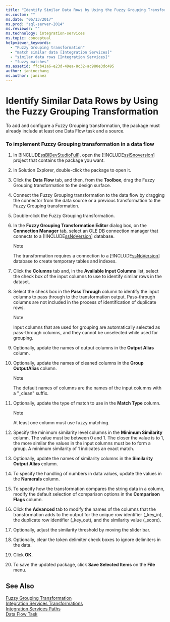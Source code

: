 ```yaml
---
title: "Identify Similar Data Rows by Using the Fuzzy Grouping Transformation | Microsoft Docs"
ms.custom: ""
ms.date: "06/13/2017"
ms.prod: "sql-server-2014"
ms.reviewer: ""
ms.technology: integration-services
ms.topic: conceptual
helpviewer_keywords: 
  - "Fuzzy Grouping transformation"
  - "match similar data [Integration Services]"
  - "similar data rows [Integration Services]"
  - "fuzzy matches"
ms.assetid: ffcb41a6-e23d-49ea-8c32-ac980e3dc495
author: janinezhang
ms.author: janinez
---
```

# Identify Similar Data Rows by Using the Fuzzy Grouping Transformation
  To add and configure a Fuzzy Grouping transformation, the package must already include at least one Data Flow task and a source.  
  
### To implement Fuzzy Grouping transformation in a data flow  
  
1.  In [!INCLUDE[ssBIDevStudioFull](../../../includes/ssbidevstudiofull-md.md)], open the [!INCLUDE[ssISnoversion](../../../includes/ssisnoversion-md.md)] project that contains the package you want.  
  
2.  In Solution Explorer, double-click the package to open it.  
  
3.  Click the **Data Flow** tab, and then, from the **Toolbox**, drag the Fuzzy Grouping transformation to the design surface.  
  
4.  Connect the Fuzzy Grouping transformation to the data flow by dragging the connector from the data source or a previous transformation to the Fuzzy Grouping transformation.  
  
5.  Double-click the Fuzzy Grouping transformation.  
  
6.  In the **Fuzzy Grouping Transformation Editor** dialog box, on the **Connection Manager** tab, select an OLE DB connection manager that connects to a [!INCLUDE[ssNoVersion](../../../includes/ssnoversion-md.md)] database.  
  
    > [!NOTE]  
    >  The transformation requires a connection to a [!INCLUDE[ssNoVersion](../../../includes/ssnoversion-md.md)] database to create temporary tables and indexes.  
  
7.  Click the **Columns** tab and, in the **Available Input Columns** list, select the check box of the input columns to use to identify similar rows in the dataset.  
  
8.  Select the check box in the **Pass Through** column to identify the input columns to pass through to the transformation output. Pass-through columns are not included in the process of identification of duplicate rows.  
  
    > [!NOTE]  
    >  Input columns that are used for grouping are automatically selected as pass-through columns, and they cannot be unselected while used for grouping.  
  
9. Optionally, update the names of output columns in the **Output Alias** column.  
  
10. Optionally, update the names of cleaned columns in the **Group OutputAlias** column.  
  
    > [!NOTE]  
    >  The default names of columns are the names of the input columns with a "_clean" suffix.  
  
11. Optionally, update the type of match to use in the **Match Type** column.  
  
    > [!NOTE]  
    >  At least one column must use fuzzy matching.  
  
12. Specify the minimum similarity level columns in the **Minimum Similarity** column. The value must be between 0 and 1. The closer the value is to 1, the more similar the values in the input columns must be to form a group. A minimum similarity of 1 indicates an exact match.  
  
13. Optionally, update the names of similarity columns in the **Similarity Output Alias** column.  
  
14. To specify the handling of numbers in data values, update the values in the **Numerals** column.  
  
15. To specify how the transformation compares the string data in a column, modify the default selection of comparison options in the **Comparison Flags** column.  
  
16. Click the **Advanced** tab to modify the names of the columns that the transformation adds to the output for the unique row identifier (_key_in), the duplicate row identifier (_key_out), and the similarity value (_score).  
  
17. Optionally, adjust the similarity threshold by moving the slider bar.  
  
18. Optionally, clear the token delimiter check boxes to ignore delimiters in the data.  
  
19. Click **OK**.  
  
20. To save the updated package, click **Save Selected Items** on the **File** menu.  
  
## See Also  
 [Fuzzy Grouping Transformation](fuzzy-grouping-transformation.md)   
 [Integration Services Transformations](integration-services-transformations.md)   
 [Integration Services Paths](../integration-services-paths.md)   
 [Data Flow Task](../../control-flow/data-flow-task.md)  
  
  
